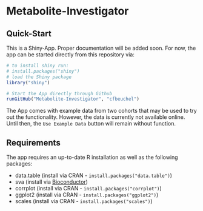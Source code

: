 # Metabolite-Investigator

## Quick-Start

This is a Shiny-App. Proper documentation will be added soon. For now, the app
can be started directly from this repository via:

```r
# to install shiny run:
# install.packages("shiny")
# load the Shiny package
library("shiny")

# Start the App directly through Github
runGitHub("Metabolite-Investigator", "cfbeuchel")
```

The App comes with example data from two cohorts that may be used to try out
the functionality. However, the data is currently not available online. Until
then, the `Use Example Data` button will remain without function. 

## Requirements

The app requires an up-to-date R installation as well as the following
packages:

* data.table (install via CRAN - `install.packages("data.table")`)
* sva (install via
  [Bioconductor](https://bioconductor.org/packages/release/bioc/html/sva.html))
* corrplot (install via CRAN - `install.packages("corrplot")`)
* ggplot2 (install via CRAN - `install.packages("ggplot2")`)
* scales (install via CRAN - `install.packages("scales")`)
